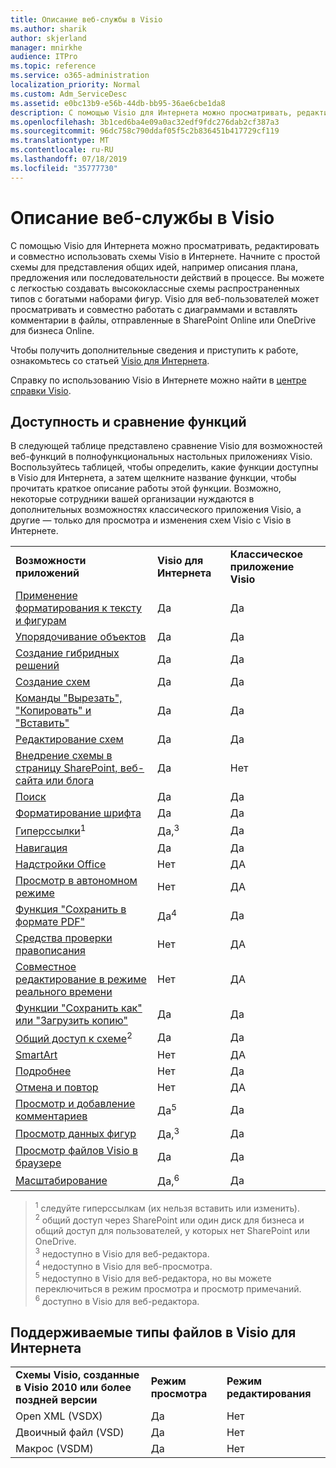 ```yaml
---
title: Описание веб-службы в Visio
ms.author: sharik
author: skjerland
manager: mnirkhe
audience: ITPro
ms.topic: reference
ms.service: o365-administration
localization_priority: Normal
ms.custom: Adm_ServiceDesc
ms.assetid: e0bc13b9-e56b-44db-bb95-36ae6cbe1da8
description: С помощью Visio для Интернета можно просматривать, редактировать и совместно использовать схемы Visio в Интернете. Начните с простой схемы для представления общих идей, например описания плана, предложения или последовательности действий в процессе. Вы можете с легкостью создавать высококлассные схемы распространенных типов с богатыми наборами фигур. Visio для веб-пользователей может просматривать и совместно работать с диаграммами и вставлять комментарии в файлы, отправленные в SharePoint Online или OneDrive для бизнеса Online.
ms.openlocfilehash: 3b1ced6ba4e09a0ac32edf9fdc276dab2cf387a3
ms.sourcegitcommit: 96dc758c790ddaf05f5c2b836451b417729cf119
ms.translationtype: MT
ms.contentlocale: ru-RU
ms.lasthandoff: 07/18/2019
ms.locfileid: "35777730"
---
```

# <a name="visio-for-the-web-service-description"></a>Описание веб-службы в Visio

С помощью Visio для Интернета можно просматривать, редактировать и совместно использовать схемы Visio в Интернете. Начните с простой схемы для представления общих идей, например описания плана, предложения или последовательности действий в процессе. Вы можете с легкостью создавать высококлассные схемы распространенных типов с богатыми наборами фигур. Visio для веб-пользователей может просматривать и совместно работать с диаграммами и вставлять комментарии в файлы, отправленные в SharePoint Online или OneDrive для бизнеса Online.
  
Чтобы получить дополнительные сведения и приступить к работе, ознакомьтесь со статьей [Visio для Интернета](https://products.office.com/en-US/visio/visio-online).
  
Справку по использованию Visio в Интернете можно найти в [центре справки Visio](https://support.office.com/visio).
  
## <a name="feature-availability-and-comparison"></a>Доступность и сравнение функций

В следующей таблице представлено сравнение Visio для возможностей веб-функций в полнофункциональных настольных приложениях Visio. Воспользуйтесь таблицей, чтобы определить, какие функции доступны в Visio для Интернета, а затем щелкните название функции, чтобы прочитать краткое описание работы этой функции. Возможно, некоторые сотрудники вашей организации нуждаются в дополнительных возможностях классического приложения Visio, а другие — только для просмотра и изменения схем Visio с Visio в Интернете. 
  
||||
|:-----|:-----|:-----|
|**Возможности приложений** <br/> |**Visio для Интернета** <br/> |**Классическое приложение Visio** <br/> |
|[Применение форматирования к тексту и фигурам](visio-online.md#BM_1) <br/> |Да  <br/> |Да  <br/> |
|[Упорядочивание объектов](visio-online.md#BM_2) <br/> |Да  <br/> |Да  <br/> |
|[Создание гибридных решений](visio-online.md#BM_3) <br/> |Да  <br/> |Да  <br/> |
|[Создание схем](visio-online.md#BM_4) <br/> |Да  <br/> |Да  <br/> |
|[Команды "Вырезать", "Копировать" и "Вставить"](visio-online.md#BM_5) <br/> |Да  <br/> |Да  <br/> |
|[Редактирование схем](visio-online.md#BM_6) <br/> |Да  <br/> |Да  <br/> |
|[Внедрение схемы в страницу SharePoint, веб-сайта или блога](visio-online.md#BM_7) <br/> |Да  <br/> |Нет  <br/> |
|[Поиск](visio-online.md#BM_8) <br/> |Да  <br/> |Да  <br/> |
|[Форматирование шрифта](visio-online.md#BM_9) <br/> |Да  <br/> |Да  <br/> |
|[Гиперссылки](visio-online.md#BM_10)<sup>1</sup> <br/> |Да,<sup>3</sup> <br/> |Да  <br/> |
|[Навигация](visio-online.md#BM_11) <br/> |Да  <br/> |Да  <br/> |
|[Надстройки Office](visio-online.md#BM_12) <br/> |Нет  <br/> |ДА  <br/> |
|[Просмотр в автономном режиме](visio-online.md#BM_13) <br/> |Нет  <br/> |ДА  <br/> |
|[Функция "Сохранить в формате PDF"](visio-online.md#BM_14) <br/> |Да<sup>4</sup> <br/> |Да  <br/> |
|[Средства проверки правописания](visio-online.md#BM_15) <br/> |Нет  <br/> |ДА  <br/> |
|[Совместное редактирование в режиме реального времени](visio-online.md#BM_16) <br/> |Нет  <br/> |ДА  <br/> |
|[Функции "Сохранить как" или "Загрузить копию"](visio-online.md#BM_17) <br/> |Да  <br/> |Да  <br/> |
|[Общий доступ к схеме](visio-online.md#BM_18)<sup>2</sup> <br/> |Да  <br/> |Да  <br/> |
|[SmartArt](visio-online.md#BM_19) <br/> |Нет  <br/> |ДА  <br/> |
|[Подробнее](visio-online.md#BM_20) <br/> |Нет  <br/> |Да  <br/> |
|[Отмена и повтор](visio-online.md#BM_21) <br/> |Нет  <br/> |ДА  <br/> |
|[Просмотр и добавление комментариев](visio-online.md#BM_22) <br/> |Да<sup>5</sup> <br/> |Да  <br/> |
|[Просмотр данных фигур](visio-online.md#BM_23) <br/> |Да,<sup>3</sup> <br/> |Да  <br/> |
|[Просмотр файлов Visio в браузере](visio-online.md#BM_24) <br/> |Да  <br/> |Да  <br/> |
|[Масштабирование](visio-online.md#BM_25) <br/> |Да,<sup>6</sup> <br/> |Да  <br/> |
   
> <sup>1</sup> следуйте гиперссылкам (их нельзя вставить или изменить). 
<br/><sup>2</sup> общий доступ через SharePoint или один диск для бизнеса и общий доступ для пользователей, у которых нет SharePoint или OneDrive. 
<br/> <sup>3</sup> недоступно в Visio для веб-редактора.
<br/><sup>4</sup> недоступно в Visio для веб-просмотра. 
<br/><sup>5</sup> недоступно в Visio для веб-редактора, но вы можете переключиться в режим просмотра и просмотр примечаний. 
<br/><sup>6</sup> доступно в Visio для веб-редактора. 
  
## <a name="supported-file-types-in-visio-for-the-web"></a>Поддерживаемые типы файлов в Visio для Интернета

||||
|:-----|:-----|:-----|
|**Схемы Visio, созданные в Visio 2010 или более поздней версии** <br/> |**Режим просмотра** <br/> |**Режим редактирования** <br/> |
|Open XML (VSDX)  <br/> |Да  <br/> |Нет  <br/> |
|Двоичный файл (VSD)  <br/> |Да  <br/> |Нет  <br/> |
|Макрос (VSDM)  <br/> |Да  <br/> |Нет  <br/> |
   

